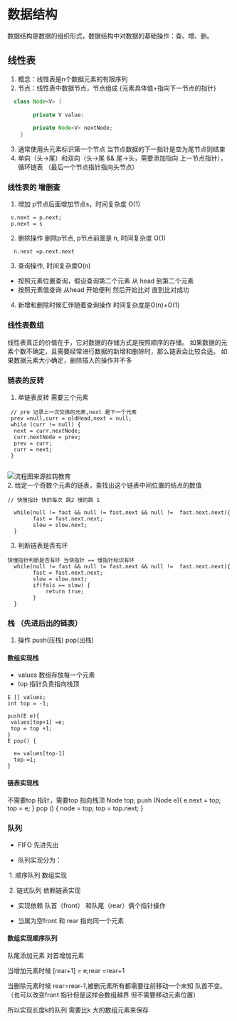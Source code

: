 # 数据结构
数据结构是数据的组织形式，数据结构中对数据的基础操作：查、增、删。
## 线性表
1. 概念：线性表是n个数据元素的有限序列
2. 节点：线性表中数据节点，节点组成 {元素具体值+指向下一节点的指针}
```java
  class Node<V> {
        
        private V value;
        
        private Node<V> nextNode;
    }
```
3. 通常使用头元素标识第一个节点 当节点数据的下一指针是空为尾节点则结束
4. 单向（头->尾）和双向（头->尾 && 尾->头，需要添加指向 上一节点指针），循环链表 （最后一个节点指针指向头节点）
### 线性表的 增删查
1. 增加 p节点后面增加节点s，时间复杂度 O(1)
```
 s.next = p.next;
 p.next = s
```
2. 删除操作 删除p节点, p节点前面是 n, 时间复杂度 O(1)
```
  n.next =p.next.next
```
3. 查询操作, 时间复杂度O(n)
 * 按照元素位置查询，假设查询第二个元素 从 head 到第二个元素
 * 按照元素值查询 从head 开始便利 然后开始比对 直到比对成功
4. 新增和删除时候汇伴随着查询操作 时间复杂度是O(n)+O(1)   
### 线性表数组
线性表真正的价值在于，它对数据的存储方式是按照顺序的存储。
如果数据的元素个数不确定，且需要经常进行数据的新增和删除时，那么链表会比较合适。
如果数据元素大小确定，删除插入的操作并不多
### 链表的反转
1. 单链表反转 需要三个元素 
```
 // pre 记录上一次交换的元素,next 是下一个元素   
 prev =null,curr = oldHead,next = null;
 while (curr != null) {
  next = curr.nextNode;
  curr.nextNode = prev;
  prev = curr;
  curr = next;
 }
 
```
![流程图来源拉钩教育](https://s0.lgstatic.com/i/image/M00/12/FE/Ciqc1F7OVEaAOjblAGtskMyw3Cc079.gif) <br/>
2. 给定一个奇数个元素的链表，查找出这个链表中间位置的结点的数值
```
// 快慢指针 快的每次 跳2 慢的跳 1

  while(null != fast && null != fast.next && null !=  fast.next.next){
        fast = fast.next.next;
        slow = slow.next;
  }

```
3. 判断链表是否有环
```
快慢指针判断是否有环 当快指针 == 慢指针标识有环 
  while(null != fast && null != fast.next && null !=  fast.next.next){
        fast = fast.next.next;
        slow = slow.next;
        if(fals == slow) {
            return true;
        }
  } 

```
### 栈 （先进后出的链表）
1. 操作 push(压栈) pop(出栈)
#### 数组实现栈
* values 数组存放每一个元素
* top 指针负责指向栈顶
```
E [] values;
int top = -1;

push(E e){
 values[top+1] =e;
 top = top +1;
}
E pop() {
  
  e= values[top-1]
  top-=1;
}
```
#### 链表实现栈
不需要top 指针，需要top 指向栈顶
Node top;
push (Node e){
  e.next = top;
  top = e;
}
pop () {
 node = top;
 top = top.next;
}

### 队列

* FIFO 先进先出 

* 队列实现分为：

​      1. 顺序队列 数组实现

​       2. 链式队列 依赖链表实现

* 实现依赖 队首（front） 和队尾（rear）俩个指针操作

* 当属为空front 和 rear 指向同一个元素

#### 数组实现顺序队列

 队尾添加元素 对首增加元素 

当增加元素时候 [rear+1] = e;rear =rear+1

当删除元素时候 rear=rear-1,被删元素所有都需要往前移动一个未知 队首不变。（也可以改变front 指针但是这样会数组越界 但不需要移动元素位置）

所以实现长度k的队列 需要比k 大的数组元素来保存  
